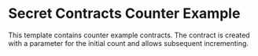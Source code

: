 # Secret Contracts Counter Example

This template contains counter example contracts.
The contract is created with a parameter for the initial count and allows subsequent incrementing.



